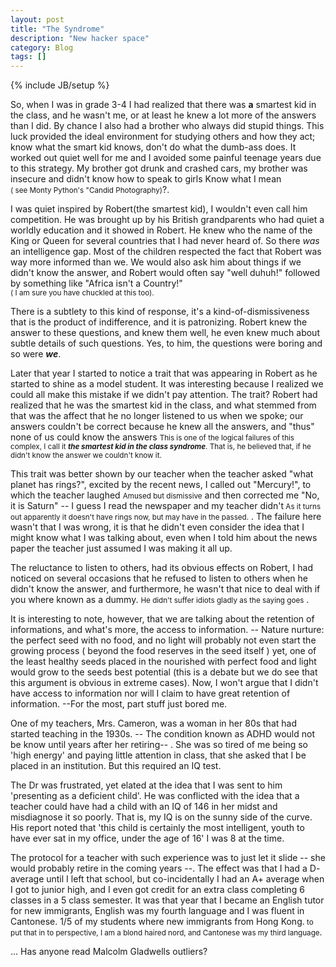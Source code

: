 ```yaml
---
layout: post
title: "The Syndrome"
description: "New hacker space"
category: Blog
tags: []
---
```

{% include JB/setup %}


	



So, when I was in grade 3-4 I had realized that there was __a__ smartest kid in the class, and he wasn't me, or at least he knew a lot more of the answers than I did.  By chance I also had a brother who always did stupid things. This luck provided the ideal environment for studying others and how they act; know what the smart kid knows, don't do what the dumb-ass does.  It worked out quiet well for me and I avoided some painful teenage years due to this strategy.  My brother got drunk and crashed cars, my brother was insecure and didn't know how to speak to girls Know what I mean <br> <small>( see Monty Python's "Candid Photography)</small>?.

I was quiet inspired by Robert(the smartest kid), I wouldn't even call him competition.  He was brought up by his British grandparents who had quiet a worldly education and it showed in Robert.  He knew who the name of the King or Queen for several countries that I had never heard of.  So there *was* an intelligence gap.  Most of the children respected the fact that Robert was way more informed than we.  We would also ask him about things if we didn't know the answer, and Robert would often say "well duhuh!" followed by something like "Africa isn't a Country!" 
<br><small>( I am sure you have chuckled at this too).</small>

There is a subtlety to this kind of response, it's a kind-of-dismissiveness that is the product of indifference, and it is patronizing.  Robert knew  the answer to these questions, and knew them well, he even knew much about subtle details of such questions.  Yes, to him, the questions were boring and so were ___we___.

Later that year I started to notice a trait that was appearing in Robert as he started to shine as a model student.  It was interesting because I realized we could all make this mistake if we didn't pay attention.  The trait?  Robert had realized that he was the smartest kid in the class, and what stemmed from that was the affect that he no longer listened to us when we spoke; our answers couldn't be correct because he knew all the answers, and "thus" none of us could know the answers <small> This is one of the logical failures of this complex, I call it ___the smartest kid in the class syndrome___.  That is, he believed that, if he didn't know the answer we couldn't know it.</small> 

This trait was better shown by our teacher when the teacher asked "what planet has rings?", excited by the recent news, I called out "Mercury!", to which the teacher laughed <small> Amused but dismissive</small> and then corrected me "No, it is Saturn"  -- I guess I read the newspaper and my teacher didn't<small> As it turns out apparently it doesn't have rings now, but may have in the passed.</small> .  The failure here wasn't that I was wrong, it is that he didn't even consider the idea that I might know what I was talking about, even when I told him about the news paper the teacher just assumed I was making it all up.

The reluctance to listen to others, had its obvious effects on Robert, I had noticed on several occasions that he refused to listen to others when he didn't know the answer, and furthermore, he wasn't that nice to deal with if you where known as a dummy. <small> He didn't suffer idiots gladly as the saying goes</small> .

It is interesting to note, however, that we are talking about the retention  of informations, and what's more, the access to information.
   -- Nature nurture:  the perfect seed with no food, and no light will probably not even start the growing process ( beyond the food reserves in the seed itself ) yet, one of the least healthy seeds placed in the nourished with perfect food and light would grow to the seeds best potential (this is a debate but we do see that this argument is obvious in extreme cases).
Now, I won't argue that I didn't have access to information nor will I claim to have great retention of information.  --For the most, part stuff just bored me.

One of my teachers, Mrs. Cameron, was a woman in her 80s that had started teaching in the 1930s.  -- The condition known as ADHD would not be know until years after her retiring-- .  She was so tired of me being so 'high energy' and paying little  attention in class, that she asked that I be placed in an institution. But this required an IQ test.


The Dr was frustrated, yet elated at the idea that I was sent to him 'presenting as a deficient child'.  He was conflicted with the idea that a teacher could have had a child with an IQ of 146 in her midst and misdiagnose it so poorly.  That is, my IQ is on the sunny side of the curve.  His report noted that 'this child is certainly the most intelligent, youth to have ever sat in my office, under the age of 16'  I was 8 at the time.

The protocol for a teacher with such experience was to just let it slide -- she would probably retire in the coming years --. The effect was that I had a D- average until I left that school, but co-incidentally I had an A+ average when I got to junior high, and I even got credit for an extra class completing 6 classes in a 5 class semester.  It was that year that I became an English tutor for new immigrants, English was my fourth language and I was fluent in Cantonese. 1/5 of my students where new immigrants from Hong Kong.<small> to put that in to perspective, I am a blond haired nord, and Cantonese was my third language</small>.

... Has anyone read Malcolm Gladwells outliers?


 
